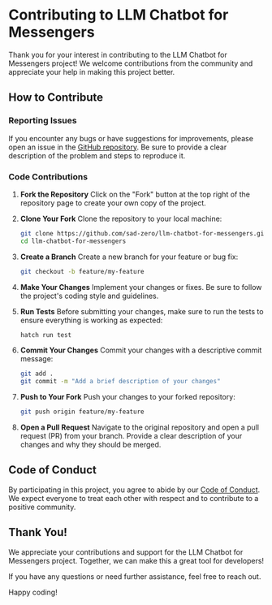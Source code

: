# Contributing to LLM Chatbot for Messengers

Thank you for your interest in contributing to the LLM Chatbot for Messengers project! We welcome contributions from the community and appreciate your help in making this project better.

## How to Contribute

### Reporting Issues

If you encounter any bugs or have suggestions for improvements, please open an issue in the [GitHub repository](https://github.com/sad-zero/llm-chatbot-for-messengers/issues). Be sure to provide a clear description of the problem and steps to reproduce it.

### Code Contributions

1. **Fork the Repository**
   Click on the "Fork" button at the top right of the repository page to create your own copy of the project.

2. **Clone Your Fork**
   Clone the repository to your local machine:

   ```bash
   git clone https://github.com/sad-zero/llm-chatbot-for-messengers.git
   cd llm-chatbot-for-messengers
   ```

3. **Create a Branch**
   Create a new branch for your feature or bug fix:

   ```bash
   git checkout -b feature/my-feature
   ```

4. **Make Your Changes**
   Implement your changes or fixes. Be sure to follow the project's coding style and guidelines.

5. **Run Tests**
   Before submitting your changes, make sure to run the tests to ensure everything is working as expected:

   ```bash
   hatch run test
   ```

6. **Commit Your Changes**
   Commit your changes with a descriptive commit message:

   ```bash
   git add .
   git commit -m "Add a brief description of your changes"
   ```

7. **Push to Your Fork**
   Push your changes to your forked repository:

   ```bash
   git push origin feature/my-feature
   ```

8. **Open a Pull Request**
   Navigate to the original repository and open a pull request (PR) from your branch. Provide a clear description of your changes and why they should be merged.

## Code of Conduct

By participating in this project, you agree to abide by our [Code of Conduct](CODE_OF_CONDUCT.md). We expect everyone to treat each other with respect and to contribute to a positive community.

## Thank You!

We appreciate your contributions and support for the LLM Chatbot for Messengers project. Together, we can make this a great tool for developers!

If you have any questions or need further assistance, feel free to reach out.

Happy coding!
